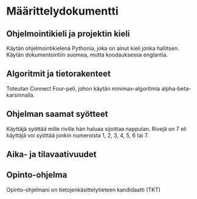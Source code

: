# Määrittelydokumentti

## Ohjelmointikieli ja projektin kieli

Käytän ohjelmointikielenä Pythonia, joka on ainut kieli jonka hallitsen. Käytän dokumentointiin suomea, mutta koodauksessa englantia.

## Algoritmit ja tietorakenteet

Toteutan Connect Four-peli, johon käytän minimax-algoritmia alpha-beta-karsinnalla.

## Ohjelman saamat syötteet

Käyttäjä syöttää mille riville hän haluaa sijoittaa nappulan. Rivejä on 7 eli käyttäjä voi syöttää jonkin numeroista 1, 2, 3, 4, 5, 6 tai 7.

## Aika- ja tilavaativuudet

## Opinto-ohjelma

Opinto-ohjelmani on tietojenkäsittelytieteen kandidaatti (TKT)
